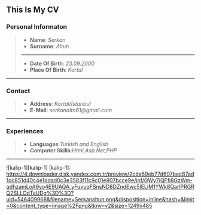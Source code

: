 ## This Is My CV
### Personal Informaton
>* **Name**: _Serkan_
>* **Surname**: _Altun_
>* **
>* **Date Of Birth**: _23.09.2000_
>* **Place Of Birth**: _Kartal_
---
### Contact
>* **Address**: _Kartal/İstanbul_
>* **E-Mail**: _serkanaltn61@gmail.com_
---
### Experiences
>* **Languages**:_Turkish and English_
>* **Computer Skills**:_Html,Asp.Net,PHP_
---
![kalıp-1][kalıp-1]
[kalıp-1]: https://4.downloader.disk.yandex.com.tr/preview/2cda69eb77d607bec87ad1dc851d40c4e1ddad0c3e3583f11c9c01e907bcce9e/inf/GWy7iQFfi8GzWm-qdhzamLoA9yo4E9UAQA_yFuvuqFSnsND8DZndEwc5IELiM1YWk8QarlPRGRQ2SLLOdTaUDg%3D%3D?uid=546409968&filename=Serkanaltun.png&disposition=inline&hash=&limit=0&content_type=image%2Fpng&tknv=v2&size=1249x485

